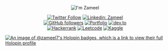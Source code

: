 <div align="center">

![I'm Zameel](https://user-images.githubusercontent.com/43750093/228450749-95fbcacf-9815-4a08-b683-6b43db52b3ce.png)

[![Twitter Follow](https://img.shields.io/badge/Twitter-1DA1F2?style=for-the-badge&logo=twitter&logoColor=white)](https://twitter.com/hassan_zameel)
[![Linkedin: Zameel](https://img.shields.io/badge/LinkedIn-0077B5?style=for-the-badge&logo=linkedin&logoColor=white&link=https://www.linkedin.com/in/zameelhassan/)](https://www.linkedin.com/in/zameelhassan/)
<br>
[![GitHub followers](https://img.shields.io/badge/GitHub-100000?style=for-the-badge&logo=github&logoColor=white)](https://www.github.com/zameel7)
[![Portfolio](https://img.shields.io/badge/website-000000?style=for-the-badge&logo=About.me&logoColor=white)](http://zameel7.live)
[![dev.to](https://img.shields.io/badge/dev.to-0A0A0A?style=for-the-badge&logo=devdotto&logoColor=white)](https://dev.to/zameel7)
<br>
[![Hackerrank](https://img.shields.io/badge/-Hackerrank-2EC866?style=for-the-badge&logo=HackerRank&logoColor=white)](https://www.hackerrank.com/zameel7)
[![Leetcode](https://img.shields.io/badge/-LeetCode-FFA116?style=for-the-badge&logo=LeetCode&logoColor=black)](https://leetcode.com/zameel7/)
[![Kaggle](https://img.shields.io/badge/Kaggle-20BEFF?style=for-the-badge&logo=Kaggle&logoColor=white)](https://www.kaggle.com/zameelhassan)

</div>

[![An image of @zameel7's Holopin badges, which is a link to view their full Holopin profile](https://holopin.me/zameel7)](https://holopin.io/@zameel7)
